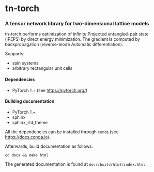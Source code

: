 # tn-torch
### A tensor network library for two-dimensional lattice models 

tn-torch performs optimization of infinite Projected entangled-pair state (iPEPS) 
by direct energy minimization. The gradient is computed by backpropagation 
(reverse-mode Automatic differentiation).

Supports:
- spin systems
- arbitrary rectangular unit cells

#### Dependencies
- PyTorch 1.+ (see https://pytorch.org/)

#### Building documentation
- PyTorch 1.+
- sphinx
- sphinx_rtd_theme


All the dependencies can be installed through ``conda`` (see https://docs.conda.io).

Afterwards, build documentation as follows:

`cd docs && make html`

The generated documentation is found at `docs/build/html/index.html`
